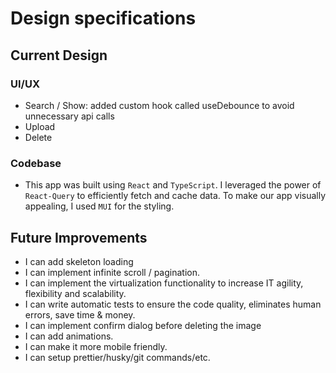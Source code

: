 # Design specifications

## Current Design

### UI/UX

- Search / Show: added custom hook called useDebounce to avoid unnecessary api calls
- Upload
- Delete

### Codebase

- This app was built using `React` and `TypeScript`. I leveraged the power of `React-Query` to efficiently fetch and cache data. To make our app visually appealing, I used `MUI` for the styling.

## Future Improvements

- I can add skeleton loading
- I can implement infinite scroll / pagination.
- I can implement the virtualization functionality to increase IT agility, flexibility and scalability.
- I can write automatic tests to ensure the code quality, eliminates human errors, save time & money.
- I can implement confirm dialog before deleting the image
- I can add animations.
- I can make it more mobile friendly.
- I can setup prettier/husky/git commands/etc.
